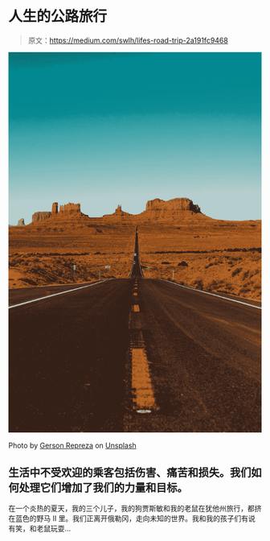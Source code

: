 # 人生的公路旅行

> 原文：<https://medium.com/swlh/lifes-road-trip-2a191fc9468>

![](img/100694b5680ebeb90b7fb03c3f5b4649.png)

Photo by [Gerson Repreza](https://unsplash.com/@gersonrepreza?utm_source=medium&utm_medium=referral) on [Unsplash](https://unsplash.com?utm_source=medium&utm_medium=referral)

## 生活中不受欢迎的乘客包括伤害、痛苦和损失。我们如何处理它们增加了我们的力量和目标。

在一个炎热的夏天，我的三个儿子，我的狗贾斯敏和我的老鼠在犹他州旅行，都挤在蓝色的野马 II 里。我们正离开俄勒冈，走向未知的世界。我和我的孩子们有说有笑，和老鼠玩耍…